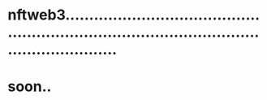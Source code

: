 # nftweb3.....................................................................................................................
# soon..
